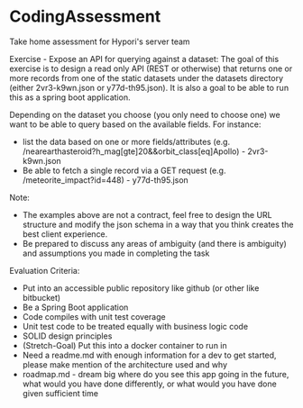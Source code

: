 # CodingAssessment
Take home assessment for Hypori's server team

Exercise - Expose an API for querying against a dataset:
The goal of this exercise is to design a read only API (REST or otherwise) that returns one or more records from one of the static datasets under the datasets directory (either 2vr3-k9wn.json or y77d-th95.json).  It is also a goal to be able to run this as a spring boot application.

Depending on the dataset you choose (you only need to choose one) we want to be able to query based on the available fields. For instance:
* list the data based on one or more fields/attributes (e.g. /nearearthasteroid?h_mag[gte]20&&orbit_class[eq]Apollo) - 2vr3-k9wn.json
* Be able to fetch a single record via a GET request (e.g. /meteorite_impact?id=448) - y77d-th95.json

Note:
* The examples above are not a contract, feel free to design the URL structure and modify the json schema in a way that you think creates the best client experience.
* Be prepared to discuss any areas of ambiguity (and there is ambiguity) and assumptions you made in completing the task

Evaluation Criteria:
* Put into an accessible public repository like github (or other like bitbucket)
* Be a Spring Boot application
* Code compiles with unit test coverage
* Unit test code to be treated equally with business logic code
* SOLID design principles
* (Stretch-Goal) Put this into a docker container to run in
* Need a readme.md with enough information for a dev to get started, please make mention of the architecture used and why
* roadmap.md - dream big where do you see this app going in the future, what would you have done differently, or what would you have done given sufficient time